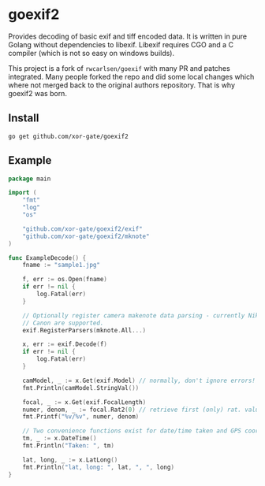 goexif2
=======

Provides decoding of basic exif and tiff encoded data. It is written in pure Golang without dependencies to libexif.
 Libexif requires CGO and a C compiler (which is not so easy on windows builds).

This project is a fork of `rwcarlsen/goexif` with many PR and patches integrated. Many people forked the repo
 and did some local changes which where not merged back to the original authors repository. That is why goexif2 
 was born.

## Install ##

```
go get github.com/xor-gate/goexif2
```

## Example ##

```go
package main

import (
	"fmt"
	"log"
	"os"

	"github.com/xor-gate/goexif2/exif"
	"github.com/xor-gate/goexif2/mknote"
)

func ExampleDecode() {
	fname := "sample1.jpg"

	f, err := os.Open(fname)
	if err != nil {
		log.Fatal(err)
	}

	// Optionally register camera makenote data parsing - currently Nikon and
	// Canon are supported.
	exif.RegisterParsers(mknote.All...)

	x, err := exif.Decode(f)
	if err != nil {
		log.Fatal(err)
	}

	camModel, _ := x.Get(exif.Model) // normally, don't ignore errors!
	fmt.Println(camModel.StringVal())

	focal, _ := x.Get(exif.FocalLength)
	numer, denom, _ := focal.Rat2(0) // retrieve first (only) rat. value
	fmt.Printf("%v/%v", numer, denom)

	// Two convenience functions exist for date/time taken and GPS coords:
	tm, _ := x.DateTime()
	fmt.Println("Taken: ", tm)

	lat, long, _ := x.LatLong()
	fmt.Println("lat, long: ", lat, ", ", long)
}
```
